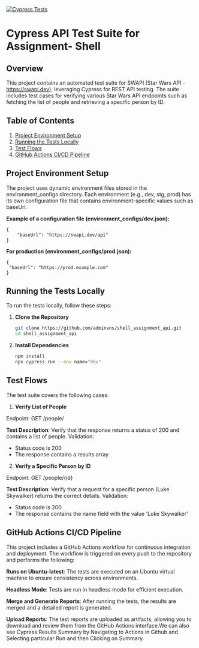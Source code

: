 [![Cypress Tests](https://github.com/adminvns/shell_assignment_api/actions/workflows/cypress-tests.yml/badge.svg?branch=main)](https://github.com/adminvns/shell_assignment_api/actions/workflows/cypress-tests.yml)
# Cypress API Test Suite for Assignment- Shell

## Overview

This project contains an automated test suite for SWAPI (Star Wars API - https://swapi.dev), leveraging Cypress for REST API testing. The suite includes test cases for verifying various Star Wars API endpoints such as fetching the list of people and retrieving a specific person by ID.

## Table of Contents

1. [Project Environment Setup](#project-env)
2. [Running the Tests Locally](#running-the-tests-locally)
3. [Test Flows](#test-flows)
4. [GitHub Actions CI/CD Pipeline](#github-actions-cicd-pipeline)

## Project Environment Setup

The project uses dynamic environment files stored in the environment_configs directory. Each environment (e.g., dev, stg, prod) has its own configuration file that contains environment-specific values such as baseUrl.

**Example of a configuration file (environment_configs/dev.json):**



    {
        "baseUrl": "https://swapi.dev/api"
    }


**For production (environment_configs/prod.json):**
    

    
    {
     "baseUrl": "https://prod.example.com"
    }

## Running the Tests Locally

To run the tests locally, follow these steps:

1. **Clone the Repository**

   ```bash
   git clone https://github.com/adminvns/shell_assignment_api.git
   cd shell_assignment_api
2. **Install Dependencies**

     ```bash
   npm install
   npx cypress run --env name="dev"

## Test Flows
The test suite covers the following cases:

1. **Verify List of People**

Endpoint: GET /people/

**Test Description**: Verify that the response returns a status of 200 and contains a list of people.
Validation:
- Status code is 200
- The response contains a results array

2. **Verify a Specific Person by ID**

Endpoint: GET /people/{id}

**Test Description**: Verify that a request for a specific person (Luke Skywalker) returns the correct details.
Validation:
- Status code is 200
- The response contains the name field with the value 'Luke Skywalker'

## GitHub Actions CI/CD Pipeline

This project includes a GitHub Actions workflow for continuous integration and deployment. The workflow is triggered on every push to the repository and performs the following:

**Runs on Ubuntu-latest**: The tests are executed on an Ubuntu virtual machine to ensure consistency across environments.

**Headless Mode**: Tests are run in headless mode for efficient execution.

**Merge and Generate Reports**: After running the tests, the results are merged and a detailed report is generated.

**Upload Reports**: The test reports are uploaded as artifacts, allowing you to download and review them from the GitHub Actions interface.We can also see Cypress Results Summary by Navigating to Actions in Github and Selecting particular Run and then Clicking on Summary.

##

